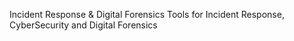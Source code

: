 Incident Response & Digital Forensics
Tools for Incident Response, CyberSecurity and Digital Forensics
